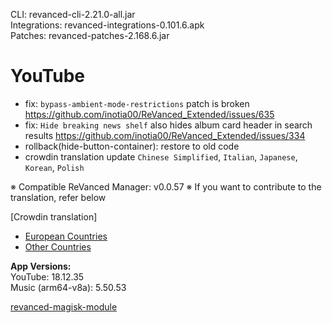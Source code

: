 CLI: revanced-cli-2.21.0-all.jar  
Integrations: revanced-integrations-0.101.6.apk  
Patches: revanced-patches-2.168.6.jar  

YouTube
==
- fix: `bypass-ambient-mode-restrictions` patch is broken https://github.com/inotia00/ReVanced_Extended/issues/635
- fix: `Hide breaking news shelf` also hides album card header in search results https://github.com/inotia00/ReVanced_Extended/issues/334
- rollback(hide-button-container): restore to old code
- crowdin translation update
`Chinese Simplified`, `Italian`, `Japanese`, `Korean`, `Polish`


※ Compatible ReVanced Manager: v0.0.57
※ If you want to contribute to the translation, refer below

[Crowdin translation]
- [European Countries](https://crowdin.com/project/revancedextendedeu)
- [Other Countries](https://crowdin.com/project/revancedextended)
  
**App Versions:**  
YouTube: 18.12.35  
Music (arm64-v8a): 5.50.53  

[revanced-magisk-module](https://github.com/j-hc/revanced-magisk-module)  

